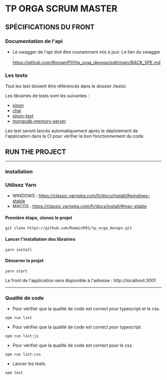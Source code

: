 # TP ORGA SCRUM MASTER

## SPÉCIFICATIONS DU FRONT

### Documentation de l'api
- Le swagger de l'api doit être couramment mis à jour. Le lien du swagger : https://github.com/RomainP01/tp_orga_devops/edit/main/BACK_SPE.md

### Les tests 
Tout les test doivent être référencés dans le dossier /tests/.

Les librairies de tests sont les suivantes :
- [sinon](https://www.npmjs.com/package/sinon)
- [chai](https://www.npmjs.com/package/chai)
- [sinon-test](https://www.npmjs.com/package/sinon-test)
- [mongodb-memory-server](https://www.npmjs.com/package/mongodb-memory-server)

Les test seront lancés automatiquement après le déploiement de l'application dans la CI pour vérifier le bon fonctionnement du code.

## RUN THE PROJECT
---
### Installation

### Utilisez Yarn
- WINDOWS : https://classic.yarnpkg.com/fr/docs/install/#windows-stable
- MACOS : https://classic.yarnpkg.com/fr/docs/install/#mac-stable

#### Première étape, clonez le projet
```
git clone https://github.com/RomainP01/tp_orga_devops.git
```

#### Lancer l'installation des librairies
```
yarn install
```

#### Démarrer le projet
```
yarn start
```

Le front de l'application sera disponible à l'adresse : http://localhost:3001

---

### Qualité de code

- Pour vérifier que la qualité de code est correct pour typescript et le css.
```
npm run lint
```

- Pour vérifier que la qualité de code est correct pour typescript.
```
npm run lint:js
```

- Pour vérifier que la qualité de code est correct pour le css.
```
npm run lint:css
```

- Lancer les tests.
```
npm test
```



